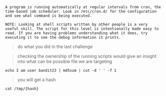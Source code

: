     A program is running automatically at regular intervals from cron, the time-based job scheduler. Look in /etc/cron.d/ for the configuration and see what command is being executed.

    NOTE: Looking at shell scripts written by other people is a very useful skill. The script for this level is intentionally made easy to read. If you are having problems understanding what it does, try executing it to see the debug information it prints.

>  do what you did in the last challenge

> checking the ownership of the running scripts would give an insight into what can be possible file we are targeting

```shell
echo I am user bandit23 | md5sum | cut -d ' ' -f 1
``` 
> you will get a hash

```shell
cat /tmp/{hash}
```

